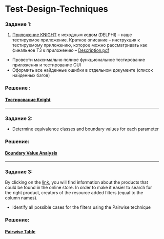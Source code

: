 # Test-Design-Techniques
### Задание 1:
1. [Приложение KNIGHT](https://drive.google.com/file/d/1gedjSc3k7tmRKdLdstBk9wu4VcURnTK4/view?usp=sharing) с исходным кодом (DELPHI) – наше тестируемое приложение. 
Краткое описание – инструкция к тестируемому приложению, которое можно рассматривать как финальное ТЗ к приложению – [Description.pdf](https://drive.google.com/file/d/10eP78Vtvuewh3bSYZJ3ViP89f3Ll94Ui/view?usp=sharing)

- Провести максимально полное функциональное тестирование приложения и тестирование GUI
- Оформить все найденные ошибки в отдельном документе (список найденных
багов)
### Решение :
#### [Тестирование Knight](https://docs.google.com/spreadsheets/d/1CXP08RRNTcsDszZ5O6BD9zJg4Y1RIHfLDj6tziZ1VPU/edit?usp=sharing)
---
### Задание 2:
- Determine equivalence classes and boundary values for each parameter
### Решение:
#### [Boundary Value Analysis](https://docs.google.com/spreadsheets/d/11bvxs5ecSHnOpP8PLy5pcF7CrNFFC8eSSgUMFb1uxTA/edit?usp=sharing)
---
### Задание 3: 
By clicking on the [link](https://docs.google.com/spreadsheets/d/1LwLokuny9Cd1q7n0Pwno-XOo4s0HfAXgKDr5_T_aJyU/edit?usp=sharing), you will find information about the products that could be found in the online store. In order to make it easier to search for the right product, creators of the resource added filters (equal to the column names).

- Identify all possible cases for the filters using the Pairwise technique
### Решение:
#### [Pairwise Table](https://docs.google.com/spreadsheets/d/1YJLcNS_iC0kjSCwYEC2h5IUJRDNgt4WEygf4cuF1V2E/edit?usp=sharing)
